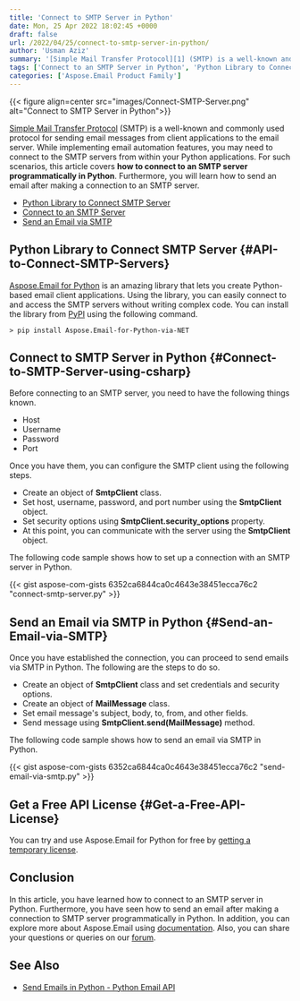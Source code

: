 ```yaml
---
title: 'Connect to SMTP Server in Python'
date: Mon, 25 Apr 2022 18:02:45 +0000
draft: false
url: /2022/04/25/connect-to-smtp-server-in-python/
author: 'Usman Aziz'
summary: '[Simple Mail Transfer Protocol][1] (SMTP) is a well-known and commonly used protocol for sending email messages from client applications to the email server. While implementing email automation features, you may need to connect to the SMTP servers from within your Python applications. For such scenarios, this article covers **how to connect to an SMTP server programmatically in Python**. Furthermore, you will learn how to send an email after making a connection to an SMTP server.'
tags: ['Connect to an SMTP Server in Python', 'Python Library to Connect SMTP Server', 'Send an Email via SMTP in Python']
categories: ['Aspose.Email Product Family']
---
```




{{< figure align=center src="images/Connect-SMTP-Server.png" alt="Connect to SMTP Server in Python">}}


[Simple Mail Transfer Protocol][2] (SMTP) is a well-known and commonly used protocol for sending email messages from client applications to the email server. While implementing email automation features, you may need to connect to the SMTP servers from within your Python applications. For such scenarios, this article covers **how to connect to an SMTP server programmatically in Python**. Furthermore, you will learn how to send an email after making a connection to an SMTP server.

*   [Python Library to Connect SMTP Server][3]
*   [Connect to an SMTP Server][4]
*   [Send an Email via SMTP][5]

## Python Library to Connect SMTP Server {#API-to-Connect-SMTP-Servers}

[Aspose.Email for Python][6] is an amazing library that lets you create Python-based email client applications. Using the library, you can easily connect to and access the SMTP servers without writing complex code. You can install the library from [PyPI][7] using the following command.

```
> pip install Aspose.Email-for-Python-via-NET
```

## Connect to SMTP Server in Python {#Connect-to-SMTP-Server-using-csharp}

Before connecting to an SMTP server, you need to have the following things known.

*   Host
*   Username
*   Password
*   Port

Once you have them, you can configure the SMTP client using the following steps.

*   Create an object of **SmtpClient** class.
*   Set host, username, password, and port number using the **SmtpClient** object.
*   Set security options using **SmtpClient.security\_options** property.
*   At this point, you can communicate with the server using the **SmtpClient** object.

The following code sample shows how to set up a connection with an SMTP server in Python.

{{< gist aspose-com-gists 6352ca6844ca0c4643e38451ecca76c2 "connect-smtp-server.py" >}}

## Send an Email via SMTP in Python {#Send-an-Email-via-SMTP}

Once you have established the connection, you can proceed to send emails via SMTP in Python. The following are the steps to do so.

*   Create an object of **SmtpClient** class and set credentials and security options.
*   Create an object of **MailMessage** class.
*   Set email message's subject, body, to, from, and other fields.
*   Send message using **SmtpClient.send(MailMessage)** method.

The following code sample shows how to send an email via SMTP in Python.

{{< gist aspose-com-gists 6352ca6844ca0c4643e38451ecca76c2 "send-email-via-smtp.py" >}}

## Get a Free API License {#Get-a-Free-API-License}

You can try and use Aspose.Email for Python for free by [getting a temporary license][8].

## Conclusion

In this article, you have learned how to connect to an SMTP server in Python. Furthermore, you have seen how to send an email after making a connection to SMTP server programmatically in Python. In addition, you can explore more about Aspose.Email using [documentation][9]. Also, you can share your questions or queries on our [forum][10].

## See Also

*   [Send Emails in Python - Python Email API][11]




[1]: https://en.wikipedia.org/wiki/Simple_Mail_Transfer_Protocol
[2]: https://en.wikipedia.org/wiki/Simple_Mail_Transfer_Protocol
[3]: #API-to-Connect-SMTP-Servers
[4]: #Connect-to-SMTP-Server-using-csharp
[5]: #Send-an-Email-via-SMTP
[6]: https://products.aspose.com/email/python-net/
[7]: https://pypi.org/project/Aspose.Email-for-Python-via-NET/
[8]: https://purchase.aspose.com/temporary-license
[9]: https://docs.aspose.com/email/python-net/
[10]: https://forum.aspose.com/
[11]: https://blog.aspose.com/2021/05/21/send-emails-in-python/




